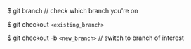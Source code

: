 \$ git branch // check which branch you're on

\$ git checkout `<existing_branch>`

\$ git checkout -b `<new_branch>` // switch to branch of interest
